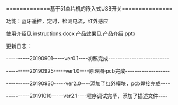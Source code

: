 
=============基于51单片机的嵌入式USB开关===============

功能：蓝牙遥控，定时，检测电流，红外感应

使用介绍见 instructions.docx
产品效果见 产品介绍.pptx


更新日志：

----------20190901-----ver0.1----初稿完成--------------------------

----------20190925-----ver1.0----原理图·pcb完成-------------------

----------20190930-----ver2.0----添加了红外模块，pcb焊接完成----

----------20191010-----ver2.1----程序调试完毕，添加了描述文件----
